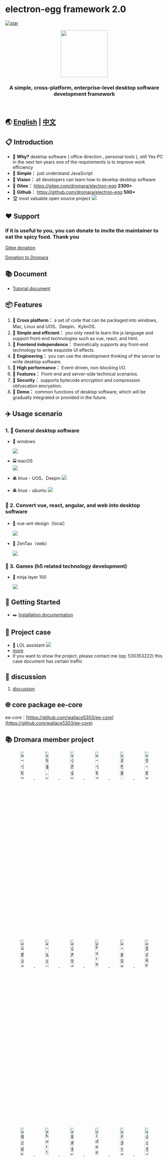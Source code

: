 # electron-egg framework 2.0 
[![star](https://gitee.com/dromara/electron-egg/badge/star.svg?theme=gvp)](https://gitee.com/dromara/electron-egg/stargazers)

<div align=center>
<img src="https://wallace5303.gitee.io/ee/images/electron-egg/logo.png" width="150" height="150" />
</div>

<div align=center>
<h3><strong>A simple, cross-platform, enterprise-level desktop software development framework</strong></h3>
</div>
<br>

## 🌏 [English](https://www.yuque.com/u34495/ee-doc) | [中文](https://www.yuque.com/u34495/mivcfg)

## 📋 Introduction
- 🍩 **Why?** desktop software ( office direction , personal tools ), still Yes PC in the next ten years one of the requirements is to improve work efficiency
- 🍉 **Simple：** just understand JavaScript
- 🍑 **Vision：** all developers can learn how to develop desktop software
- 🍰 **Gitee：** https://gitee.com/dromara/electron-egg **2300+**
- 🍨 **Github：** https://github.com/dromara/electron-egg **500+**
- 🏆 most valuable open source project
    ![](https://wallace5303.gitee.io/ee/images/electron-egg/ee-zs.png)    

## ❤️ Support 
### if it is useful to you, you can donate to invite the maintainer to eat the spicy food. Thank you 
[Gitee donation](https://gitee.com/dromara/electron-egg)

[Donation to Dromara](https://dromara.gitee.io/donate.html)

## 📚 Document
- [Tutorial document](https://www.yuque.com/u34495/ee-doc)

## 📦 Features
1. 🍄 **Cross platform：** a set of code that can be packaged into windows, Mac, Linux and UOS、Deepin、KylinOS.
2. 🌹  **Simple and efficient：** you only need to learn the js language and support front-end technologies such as vue, react, and html. 
3. 🌱 **Frontend independence：**  theoretically supports any front-end technology to write exquisite UI effects. 
4. 🌴 **Engineering：** you can use the development thinking of the server to write desktop software.
5. 🍁 **High performance：** Event-driven, non-blocking I/O.
6. 🌷 **Features：** Front-end and server-side technical scenarios.
7. 🌰 **Security：** supports bytecode encryption and compression obfuscation encryption. 
7. 💐 **Demo：** common functions of desktop software, which will be gradually integrated or provided in the future. 

## ✈️ Usage scenario

### 1. 🚀 General desktop software
- 🚖 windows

    ![](https://wallace5303.gitee.io/ee/images/electron-egg/home.png)

- 🚍 macOS   
    ![](https://wallace5303.gitee.io/ee/images/electron-egg/mac-socket.png)

- 🚔 linux - UOS、Deepin
    ![](https://wallace5303.gitee.io/ee/images/electron-egg/uos-home.png)

- 🚔 linux - ubuntu
    ![](https://wallace5303.gitee.io/ee/images/electron-egg/ubuntu-db.png)

### 🚐 2. Convert vue, react, angular, and web into desktop software 
- 🚙 vue-ant-design（local）

    ![](https://wallace5303.gitee.io/ee/images/electron-egg/vue-antd.png)

- 🚙 ZenTao（web）

    ![](https://wallace5303.gitee.io/ee/images/electron-egg/ee-project-7.png)

### 🚂 3. Games (h5 related technology development) 
- 🚊 ninja layer 100

    ![](https://wallace5303.gitee.io/ee/images/electron-egg/ee_game_1.png)


## 📒 Getting Started 

- ✒️ [Installation documentation](https://www.yuque.com/u34495/ee-doc/ltgte9)
    
## 🐶 Project case
- 🐸 LOL assistant
    ![](https://wallace5303.gitee.io/ee/images/electron-egg/serendipity/lol-zhanji.png)
- [more](https://www.yuque.com/u34495/ee-doc/ep4otg)
- if you want to show the project, please contact me (qq: 530353222) this case document has certain traffic

## 💬 discussion
1. [discussion](https://www.yuque.com/u34495/ee-doc/gg691g)

## 🌐 core package ee-core
ee-core：[https://github.com/wallace5303/ee-core](https://github.com/wallace5303/ee-core)

## 📚 Dromara member project

<p align="center">
<a href="https://gitee.com/dromara/TLog" target="_blank">
<img src="https://oss.dev33.cn/sa-token/link/tlog2.png" title="一个轻量级的分布式日志标记追踪神器，10分钟即可接入，自动对日志打标签完成微服务的链路追踪" width="15%">
</a>
<a href="https://gitee.com/dromara/liteFlow" target="_blank">
<img src="https://oss.dev33.cn/sa-token/link/liteflow.png" title="轻量，快速，稳定，可编排的组件式流程引擎" width="15%">
</a>
<a href="https://hutool.cn/" target="_blank">
<img src="https://oss.dev33.cn/sa-token/link/hutool.jpg" title="小而全的Java工具类库，使Java拥有函数式语言般的优雅，让Java语言也可以“甜甜的”。" width="15%">
</a>
<a href="https://sa-token.dev33.cn/" target="_blank">
<img src="https://oss.dev33.cn/sa-token/link/sa-token.png" title="一个轻量级 java 权限认证框架，让鉴权变得简单、优雅！" width="15%">
</a>
<a href="https://gitee.com/dromara/hmily" target="_blank">
<img src="https://oss.dev33.cn/sa-token/link/hmily.png" title="高性能一站式分布式事务解决方案。" width="15%">
</a>
<a href="https://gitee.com/dromara/Raincat" target="_blank">
<img src="https://oss.dev33.cn/sa-token/link/raincat.png" title="强一致性分布式事务解决方案。" width="15%">
</a>
</p>
<p align="center">
<a href="https://gitee.com/dromara/myth" target="_blank">
<img src="https://oss.dev33.cn/sa-token/link/myth.png" title="可靠消息分布式事务解决方案。" width="15%">
</a>
<a href="https://cubic.jiagoujishu.com/" target="_blank">
<img src="https://oss.dev33.cn/sa-token/link/cubic.png" title="一站式问题定位平台，以agent的方式无侵入接入应用，完整集成arthas功能模块，致力于应用级监控，帮助开发人员快速定位问题" width="15%">
</a>
<a href="https://maxkey.top/" target="_blank">
<img src="https://oss.dev33.cn/sa-token/link/maxkey.png" title="业界领先的身份管理和认证产品" width="15%">
</a>
<a href="http://forest.dtflyx.com/" target="_blank">
<img src="https://oss.dev33.cn/sa-token/link/forest-logo.png" title="Forest能够帮助您使用更简单的方式编写Java的HTTP客户端" width="15%">
</a>
<a href="https://jpom.io/" target="_blank">
<img src="https://oss.dev33.cn/sa-token/link/jpom.png" title="一款简而轻的低侵入式在线构建、自动部署、日常运维、项目监控软件" width="15%">
</a>
<a href="https://su.usthe.com/" target="_blank">
<img src="https://oss.dev33.cn/sa-token/link/sureness.png" title="面向 REST API 的高性能认证鉴权框架" width="15%">
</a>
</p>
<p align="center">
<a href="https://easy-es.cn/" target="_blank">
<img src="https://oss.dev33.cn/sa-token/link/easy-es2.png" title="傻瓜级ElasticSearch搜索引擎ORM框架" width="15%">
</a>
<a href="https://gitee.com/dromara/northstar" target="_blank">
<img src="https://oss.dev33.cn/sa-token/link/northstar_logo.png" title="Northstar盈富量化平台" width="15%">
</a>
<a href="https://hertzbeat.com/" target="_blank">
<img src="https://oss.dev33.cn/sa-token/link/hertzbeat_brand.jpg" title="易用友好的云监控系统" width="15%">
</a>
<a href="https://plugins.sheng90.wang/fast-request/" target="_blank">
<img src="https://oss.dev33.cn/sa-token/link/fast-request.gif" title="Idea 版 Postman，为简化调试API而生" width="15%">
</a>
<a href="https://www.jeesuite.com/" target="_blank">
<img src="https://oss.dev33.cn/sa-token/link/mendmix.png" title="开源分布式云原生架构一站式解决方案" width="15%">
</a>
<a href="https://gitee.com/dromara/koalas-rpc" target="_blank">
<img src="https://oss.dev33.cn/sa-token/link/koalas-rpc2.png" title="企业生产级百亿日PV高可用可拓展的RPC框架。" width="15%">
</a>
</p>
<p align="center">
<a href="https://async.sizegang.cn/" target="_blank">
<img src="https://oss.dev33.cn/sa-token/link/gobrs-async.png" title="配置极简功能强大的异步任务动态编排框架" width="15%">
</a>
<a href="https://dynamictp.cn/" target="_blank">
<img src="https://oss.dev33.cn/sa-token/link/dynamic-tp.png" title="基于配置中心的轻量级动态可监控线程池" width="15%">
</a>
<a href="https://www.x-easypdf.cn" target="_blank">
<img src="https://oss.dev33.cn/sa-token/link/x-easypdf.png" title="一个用搭积木的方式构建pdf的框架（基于pdfbox）" width="15%">
</a>
<a href="http://dromara.gitee.io/image-combiner" target="_blank">
<img src="https://oss.dev33.cn/sa-token/link/image-combiner.png" title="一个专门用于图片合成的工具，没有很复杂的功能，简单实用，却不失强大" width="15%">
</a>
<a href="https://www.herodotus.cn/" target="_blank">
<img src="https://oss.dev33.cn/sa-token/link/dante-cloud2.png" title="Dante-Cloud 是一款企业级微服务架构和服务能力开发平台。" width="15%">
</a>
<a href="https://dromara.org/zh/projects/" target="_blank">
<img src="https://oss.dev33.cn/sa-token/link/dromara.png" title="让每一位开源爱好者，体会到开源的快乐。" width="15%">
</a>
</p>


